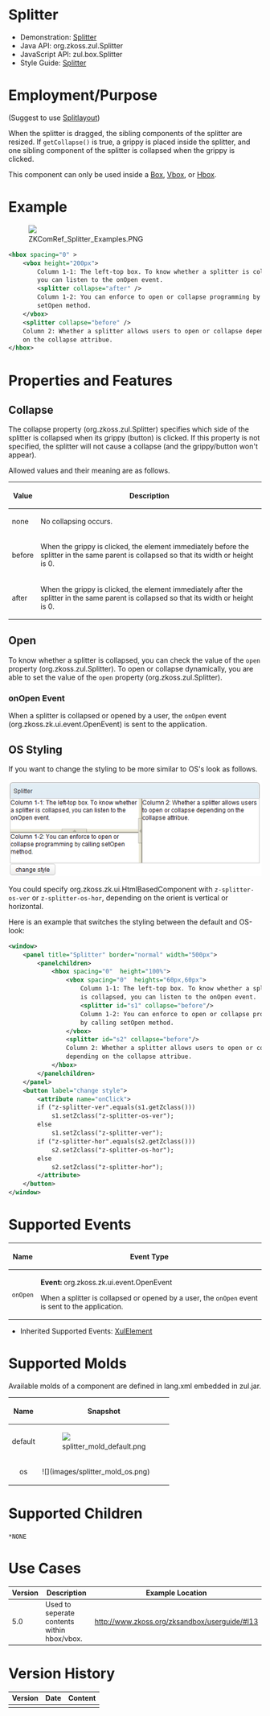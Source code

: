 

# Splitter

- Demonstration: [Splitter](http://www.zkoss.org/zkdemo/layout/splitter)
- Java API: <javadoc>org.zkoss.zul.Splitter</javadoc>
- JavaScript API: <javadoc directory="jsdoc">zul.box.Splitter</javadoc>
- Style Guide: [
  Splitter](ZK_Style_Guide/XUL_Component_Specification/Splitter)

# Employment/Purpose

(Suggest to use [
Splitlayout](ZK_Component_Reference/Layouts/Splitlayout))

When the splitter is dragged, the sibling components of the splitter are
resized. If `getCollapse()` is true, a grippy is placed inside the
splitter, and one sibling component of the splitter is collapsed when
the grippy is clicked.

This component can only be used inside a [
Box](ZK_Component_Reference/Layouts/Box), [
Vbox](ZK_Component_Reference/Layouts/Vbox), or [
Hbox](ZK_Component_Reference/Layouts/Hbox).

# Example

<figure>
<img src="images/ZKComRef_Splitter_Examples.PNG
title="ZKComRef_Splitter_Examples.PNG" />
<figcaption>ZKComRef_Splitter_Examples.PNG</figcaption>
</figure>

``` xml
<hbox spacing="0" >
    <vbox height="200px">
        Column 1-1: The left-top box. To know whether a splitter is collapsed,
        you can listen to the onOpen event.
        <splitter collapse="after" />
        Column 1-2: You can enforce to open or collapse programming by calling
        setOpen method.
    </vbox>
    <splitter collapse="before" />
    Column 2: Whether a splitter allows users to open or collapse depending
    on the collapse attribue.
</hbox>
```

# Properties and Features

## Collapse

The collapse property
(<javadoc method="setCollapse(java.lang.String)">org.zkoss.zul.Splitter</javadoc>)
specifies which side of the splitter is collapsed when its grippy
(button) is clicked. If this property is not specified, the splitter
will not cause a collapse (and the grippy/button won't appear).

Allowed values and their meaning are as follows.

<table>
<thead>
<tr class="header">
<th><center>
<p>Value</p>
</center></th>
<th><center>
<p>Description</p>
</center></th>
</tr>
</thead>
<tbody>
<tr class="odd">
<td><p>none</p></td>
<td><p>No collapsing occurs.</p></td>
</tr>
<tr class="even">
<td><p>before</p></td>
<td><p>When the grippy is clicked, the element immediately before the
splitter in the same parent is collapsed so that its width or height is
0.</p></td>
</tr>
<tr class="odd">
<td><p>after</p></td>
<td><p>When the grippy is clicked, the element immediately after the
splitter in the same parent is collapsed so that its width or height is
0.</p></td>
</tr>
</tbody>
</table>

## Open

To know whether a splitter is collapsed, you can check the value of the
`open` property
(<javadoc method="isOpen()">org.zkoss.zul.Splitter</javadoc>). To open
or collapse dynamically, you are able to set the value of the `open`
property
(<javadoc method="setOpen(boolean)">org.zkoss.zul.Splitter</javadoc>).

### onOpen Event

When a splitter is collapsed or opened by a user, the `onOpen` event
(<javadoc>org.zkoss.zk.ui.event.OpenEvent</javadoc>) is sent to the
application.

## OS Styling

If you want to change the styling to be more similar to OS's look as
follows.

![](images/DrSplitterOS.png)

You could specify
<javadoc method="setZclass(java.lang.String)">org.zkoss.zk.ui.HtmlBasedComponent</javadoc>
with `z-splitter-os-ver` or `z-splitter-os-hor`, depending on the orient
is vertical or horizontal.

Here is an example that switches the styling between the default and
OS-look:

``` xml
<window>
    <panel title="Splitter" border="normal" width="500px">
        <panelchildren>
            <hbox spacing="0"  height="100%">
                <vbox spacing="0"  heights="60px,60px">
                    Column 1-1: The left-top box. To know whether a splitter
                    is collapsed, you can listen to the onOpen event.
                    <splitter id="s1" collapse="before"/>
                    Column 1-2: You can enforce to open or collapse programming
                    by calling setOpen method.
                </vbox>
                <splitter id="s2" collapse="before"/>
                Column 2: Whether a splitter allows users to open or collapse
                depending on the collapse attribue.
            </hbox>
        </panelchildren>
    </panel>
    <button label="change style">
        <attribute name="onClick">
        if ("z-splitter-ver".equals(s1.getZclass()))
            s1.setZclass("z-splitter-os-ver");
        else
            s1.setZclass("z-splitter-ver");
        if ("z-splitter-hor".equals(s2.getZclass()))
            s2.setZclass("z-splitter-os-hor");
        else
            s2.setZclass("z-splitter-hor");
        </attribute>
    </button>
</window>
```

# Supported Events

<table>
<thead>
<tr class="header">
<th><center>
<p>Name</p>
</center></th>
<th><center>
<p>Event Type</p>
</center></th>
</tr>
</thead>
<tbody>
<tr class="odd">
<td><center>
<p><code>onOpen</code></p>
</center></td>
<td><p><strong>Event:</strong>
<javadoc>org.zkoss.zk.ui.event.OpenEvent</javadoc></p>
<p>When a splitter is collapsed or opened by a user, the
<code>onOpen</code> event is sent to the application.</p></td>
</tr>
</tbody>
</table>

- Inherited Supported Events: [
  XulElement](ZK_Component_Reference/Base_Components/XulElement#Supported_Events)

# Supported Molds

Available molds of a component are defined in lang.xml embedded in
zul.jar.

<table>
<thead>
<tr class="header">
<th><center>
<p>Name</p>
</center></th>
<th><center>
<p>Snapshot</p>
</center></th>
</tr>
</thead>
<tbody>
<tr class="odd">
<td><center>
<p>default</p>
</center></td>
<td><figure>
<img src="images/splitter_mold_default.png
title="splitter_mold_default.png" />
<figcaption>splitter_mold_default.png</figcaption>
</figure></td>
</tr>
<tr class="even">
<td><center>
<p>os</p>
</center></td>
<td>![](images/splitter_mold_os.png)</td>
</tr>
</tbody>
</table>

# Supported Children

`*NONE`

# Use Cases

| Version | Description                                 | Example Location                                |
|---------|---------------------------------------------|-------------------------------------------------|
| 5.0     | Used to seperate contents within hbox/vbox. | <http://www.zkoss.org/zksandbox/userguide/#l13> |

# Version History



| Version | Date | Content |
|---------|------|---------|
|         |      |         |


